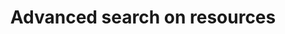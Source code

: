---
title: Advanced search on resources
api:
  file: data-world.json
  operationId: searchResources
hidden: false
---